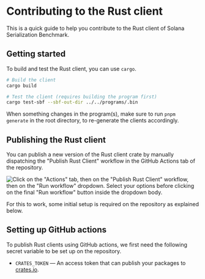 # Contributing to the Rust client

This is a quick guide to help you contribute to the Rust client of Solana Serialization Benchmark.

## Getting started

To build and test the Rust client, you can use `cargo`.

```sh
# Build the client
cargo build

# Test the client (requires building the program first)
cargo test-sbf --sbf-out-dir ../../programs/.bin
```

When something changes in the program(s), make sure to run `pnpm generate` in the root directory, to re-generate the clients accordingly.

## Publishing the Rust client

You can publish a new version of the Rust client crate by manually dispatching the "Publish Rust Client" workflow in the GitHub Actions tab of the repository.

![Click on the "Actions" tab, then on the "Publish Rust Client" workflow, then on the "Run workflow" dropdown. Select your options before clicking on the final "Run workflow" button inside the dropdown body.](https://user-images.githubusercontent.com/3642397/235444901-6ee95f30-ed84-4eef-b1c4-8b8474ab82a4.png)

For this to work, some initial setup is required on the repository as explained below.

## Setting up GitHub actions

To publish Rust clients using GitHub actions, we first need the following secret variable to be set up on the repository.

- `CRATES_TOKEN` — An access token that can publish your packages to [crates.io](https://crates.io).
